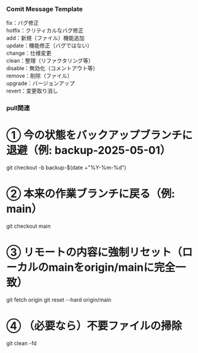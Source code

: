 ### Comit Message Template

fix：バグ修正<br>
hotfix：クリティカルなバグ修正<br>
add：新規（ファイル）機能追加<br>
update：機能修正（バグではない）<br>
change：仕様変更<br>
clean：整理（リファクタリング等）<br>
disable：無効化（コメントアウト等）<br>
remove：削除（ファイル）<br>
upgrade：バージョンアップ<br>
revert：変更取り消し<br>

### pull関連
# ① 今の状態をバックアップブランチに退避（例: backup-2025-05-01）
git checkout -b backup-$(date +"%Y-%m-%d")

# ② 本来の作業ブランチに戻る（例: main）
git checkout main

# ③ リモートの内容に強制リセット（ローカルのmainをorigin/mainに完全一致）
git fetch origin
git reset --hard origin/main

# ④ （必要なら）不要ファイルの掃除
git clean -fd
